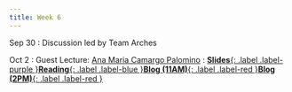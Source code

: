```yaml
---
title: Week 6
---
```


Sep 30
: Discussion led by Team Arches

Oct 2
: Guest Lecture: [Ana Maria Camargo Palomino](https://www.linkedin.com/in/ana-mar%C3%ADa-camargo-palomino-4b265226)
: [**Slides**{: .label .label-purple }]()[**Reading**{: .label .label-blue }](#)[**Blog (11AM)**{: .label .label-red }](https://canvas.vt.edu/courses/214894/assignments/2484438)[**Blog (2PM)**{: .label .label-red }](https://canvas.vt.edu/courses/214890/assignments/2484424)